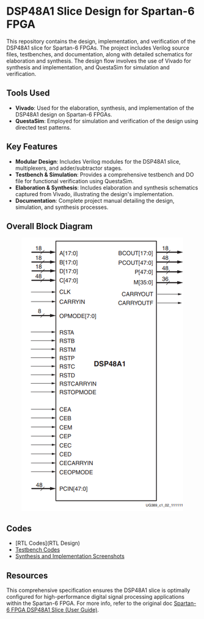 # DSP48A1 Slice Design for Spartan-6 FPGA
This repository contains the design, implementation, and verification of the DSP48A1 slice for Spartan-6 FPGAs. The project includes Verilog source files, testbenches, and documentation, along with detailed schematics for elaboration and synthesis. The design flow involves the use of Vivado for synthesis and implementation, and QuestaSim for simulation and verification.

## Tools Used
- **Vivado**: Used for the elaboration, synthesis, and implementation of the DSP48A1 design on Spartan-6 FPGAs.
- **QuestaSim**: Employed for simulation and verification of the design using directed test patterns.

## Key Features
- **Modular Design**: Includes Verilog modules for the DSP48A1 slice, multiplexers, and adder/subtractor stages.
- **Testbench & Simulation**: Provides a comprehensive testbench and DO file for functional verification using QuestaSim.
- **Elaboration & Synthesis**: Includes elaboration and synthesis schematics captured from Vivado, illustrating the design's implementation.
- **Documentation**: Complete project manual detailing the design, simulation, and synthesis processes.

## Overall Block Diagram
<p align="center">
  <img src="DSAP48A1_Slice_Primitive.png" alt="DSP48A1 Slice Primitive Diagram">
</p>

## Codes

- [RTL Codes](RTL Design)
- [Testbench Codes](testbench)
- [Synthesis and Implementation Screenshots](ScreenShots)

## Resources
This comprehensive specification ensures the DSP48A1 slice is optimally configured for high-performance digital signal processing applications within the Spartan-6 FPGA. For more info, refer to the original doc [Spartan-6 FPGA DSP48A1 Slice (User Guide)](https://www.xilinx.com/support/documentation/user_guides/ug389.pdf).
